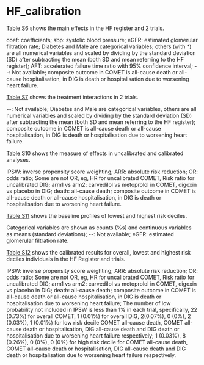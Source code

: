 # HF_calibration

[Table S6](S6.csv) shows the main effects in the HF register and 2 trials. 

coef: coefficients; sbp: systolic blood pressure; eGFR: estimated glomerular filtration rate; Diabetes and Male are categorical variables; others (with *) are all numerical variables and scaled by dividing by the standard deviation (SD) after subtracting the mean (both SD and mean referring to the HF register); AFT: accelerated failure time ratio with 95% confidence interval; --: Not available; composite outcome in COMET is all-cause death or all-cause hospitalisation, in DIG is death or hospitalisation due to worsening heart failure. 

[Table S7](S7.csv) shows the treatment interactions in 2 trials.

--: Not available; Diabetes and Male are categorical variables, others are all numerical variables and scaled by dividing by the standard deviation (SD) after subtracting the mean (both SD and mean referring to the HF register); composite outcome in COMET is all-cause death or all-cause hospitalisation, in DIG is death or hospitalisation due to worsening heart failure. 

[Table S10](S10.csv) shows the measure of effects in uncalibrated and calibrated analyses.

IPSW: inverse propensity score weighting; ARR: absolute risk reduction; OR: odds ratio; Some are not OR, eg, HR for uncalibrated COMET, Risk ratio for uncalibrated DIG; arm1 vs arm2: carvedilol vs metoprolol in COMET, digoxin vs placebo in DIG; death: all-cause death; composite outcome in COMET is all-cause death or all-cause hospitalisation, in DIG is death or hospitalisation due to worsening heart failure. 

[Table S11](S11.csv) shows the baseline profiles of lowest and highest risk deciles.

Categorical variables are shown as counts (%s) and continuous variables as means (standard deviations); --: Not available; eGFR: estimated glomerular filtration rate.

[Table S12](S12.csv) shows the calibrated results for overall, lowest and highest risk deciles individuals in the HF Register and trials.

IPSW: inverse propensity score weighting; ARR: absolute risk reduction; OR: odds ratio; Some are not OR, eg, HR for uncalibrated COMET, Risk ratio for uncalibrated DIG; arm1 vs arm2: carvedilol vs metoprolol in COMET, digoxin vs placebo in DIG; death: all-cause death; composite outcome in COMET is all-cause death or all-cause hospitalisation, in DIG is death or hospitalisation due to worsening heart failure; The number of low probability not included in IPSW is less than 1% in each trial, specifically, 22 (0.73%) for overall COMET,  1 (0.01%) for overall DIG, 2(0.07%), 0 (0%), 2 (0.03%), 1 (0.01%) for low risk decile COMET all-cause death, COMET all-cause death or hospitalisation, DIG all-cause death and DIG death or hospitalisation due to worsening heart failure respectively; 1 (0.03%), 8 (0.26%),  0 (0%), 0 (0%) for high risk decile for COMET all-cause death, COMET all-cause death or hospitalisation, DIG all-cause death and DIG death or hospitalisation due to worsening heart failure respectively.
